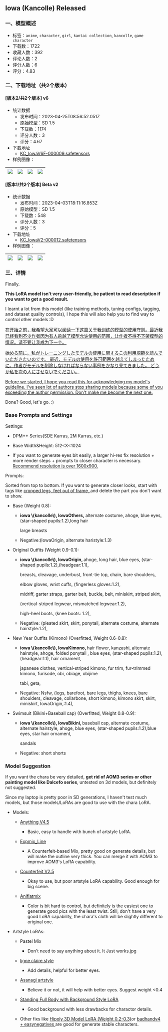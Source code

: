 ## Iowa (Kancolle) Released
### 一、模型概述

- 标签：`anime`, `character`, `girl`, `kantai collection`, `kancolle`, `game character`
- 下载数：1722
- 收藏人数：392
- 评论人数：2
- 评分人数：6
- 评分：4.83

### 二、下载地址（共2个版本）

#### [版本2/共2个版本] v6

- 统计数据
  - 发布时间：2023-04-25T08:56:52.051Z
  - 原始模型：SD 1.5
  - 下载数：1174
  - 评分人数：3
  - 评分：4.67
- 下载地址
  - [KC_IowaV6F-000009.safetensors](https://civitai.com/api/download/models/32907)
- 样例图像：

| <img src="https://image.civitai.com/xG1nkqKTMzGDvpLrqFT7WA/19efb83e-a3a1-40a0-90ac-12094be91700/width=450/374933.jpeg" /> | <img src="https://image.civitai.com/xG1nkqKTMzGDvpLrqFT7WA/f517dd0f-881a-48c0-b78f-2f66ae846c3f/width=450/1247447.jpeg" /> | <img src="https://image.civitai.com/xG1nkqKTMzGDvpLrqFT7WA/87167be1-6468-42d0-01cb-1aea7cbc9800/width=450/374934.jpeg" /> | <img src="https://image.civitai.com/xG1nkqKTMzGDvpLrqFT7WA/c1f86440-6320-45da-c736-7a0b15502d00/width=450/374932.jpeg" /> |
| ---- | ---- | ---- | ---- |

#### [版本1/共2个版本] Beta v2

- 统计数据
  - 发布时间：2023-04-03T18:11:16.853Z
  - 原始模型：SD 1.5
  - 下载数：548
  - 评分人数：3
  - 评分：5
- 下载地址
  - [KC_IowaV2-000012.safetensors](https://civitai.com/api/download/models/24944)
- 样例图像：

| <img src="https://image.civitai.com/xG1nkqKTMzGDvpLrqFT7WA/d06a548a-79dd-48d3-27d9-3f73b746da00/width=450/276344.jpeg" /> | <img src="https://image.civitai.com/xG1nkqKTMzGDvpLrqFT7WA/98cb56d9-a526-45b1-e8c6-9836c43b6900/width=450/276343.jpeg" /> | <img src="https://image.civitai.com/xG1nkqKTMzGDvpLrqFT7WA/ac8a566d-06b2-4ae1-d393-13b09b486200/width=450/276342.jpeg" /> | <img src="https://image.civitai.com/xG1nkqKTMzGDvpLrqFT7WA/6800f0a1-b0cf-4bd9-7548-b24fab072500/width=450/276341.jpeg" /> |
| ---- | ---- | ---- | ---- |


### 三、详情
<p>Finally.</p><p><strong>This LoRA model isn't very user-friendly, be patient to read description if you want to get a good result.</strong></p><p>I learnt a lot from this model (like training methods, tuning configs, tagging, and dataset quality controls), I hope this will also help you to find way to control other models :D</p><p></p><p><u>在开始之前，我希望大家可以阅读一下</u><a target="_blank" rel="ugc" href="https://www.pixiv.net/artworks/106439383"><u>这篇</u></a><u>关于我训练的模型的使用守则。最近我已经看到不少作者因为有人逾越了模型允许使用的范围，让作者不得不下架模型的情况。请不要让我成为下一个。</u></p><p><u>始める前に、私がトレーニングしたモデルの使用に関するこの</u><a target="_blank" rel="ugc" href="https://www.pixiv.net/artworks/106439383"><u>利用規範</u></a><u>を読んでいただきたいのです。 最近、モデルの使用を許可範囲を越えてしまったために、作者がモデルを削除しなければならない事例をかなり見てきました。 どうか私を次の人にさせないでください。</u></p><p><u>Before we started, I hope you read </u><a target="_blank" rel="ugc" href="https://www.pixiv.net/artworks/106439383"><u>this</u></a><u> for acknowledging my model's guideline. I've seen lot of authors stop sharing models because some of you exceeding the author permission. Don't make me become the next one.</u></p><p></p><p>Done? Good, let's go. :)</p><h3>Base Prompts and Settings</h3><p>Settings:</p><ul><li><p>DPM++ Series(SDE Karras, 2M Karras, etc.)</p></li><li><p>Base Width&amp;Height: 512&lt;X&lt;1024</p></li><li><p>If you want to generate eyes bit easily, a larger hi-res fix resolution + more render steps + prompts to closer character is necessary. <u>Recommend resolution is over 1600x900.</u></p><p></p></li></ul><p>Prompts:</p><p>Sorted from top to bottom. If you want to generate closer looks, start with tags like <u>cropped legs, feet out of frame, </u>and delete the part you don't want to show.</p><ul><li><p>Base (Weight 0.8):</p><ul><li><p><strong>iowa \(kancolle\), IowaOthers,</strong> alternate costume, ahoge, blue eyes, (star-shaped pupils:1.2),long hair</p><p>large breasts</p></li><li><p>Negative:(IowaOrigin, alternate haristyle:1.3)</p><p></p></li></ul></li></ul><ul><li><p>Original Outfits (Weight 0.9-0.1):</p><ul><li><p><strong>iowa \(kancolle\), IowaOrigin, </strong>ahoge, long hair, blue eyes, (star-shaped pupils:1.2),(headgear:1.1),</p><p>breasts, cleavage, underbust, front-tie top, chain, bare shoulders,</p><p>elbow gloves, wrist cuffs, (fingerless gloves:1.2),</p><p>midriff, garter straps, garter belt, buckle, belt, miniskirt, striped skirt,</p><p>(vertical-striped legwear, mismatched legwear:1.2),</p><p>high-heel boots, (knee boots: 1.2),</p></li><li><p>Negative: (pleated skirt, skirt, ponytail, alternate costume, alternate hairstyle:1.2),</p></li></ul></li></ul><p></p><ul><li><p>New Year Outfits (Kimono) (Overfitted, Weight 0.6-0.8):</p><ul><li><p><strong>iowa \(kancolle\), IowaKimono, </strong>hair flower, kanzashi, alternate hairstyle, ahoge, folded ponytail , blue eyes, (star-shaped pupils:1.2), (headgear:1.1), hair ornament,</p><p>japanese clothes, vertical-striped kimono, fur trim, fur-trimmed kimono, furisode, obi, obiage, obijime</p><p>tabi, geta,</p></li><li><p>Negative: Nsfw, (legs, barefoot, bare legs, thighs, knees, bare shoulders, cleavage, collarbone, short kimono, kimono skirt, skirt, miniskirt, IowaOrigin,:1.4),</p></li></ul></li></ul><p></p><ul><li><p>Swimsuit (Bikini+Baseball cap) (Overfitted, Weight 0.8-0.9):</p><ul><li><p><strong>iowa \(kancolle\), IowaBikini, </strong>baseball cap, alternate costume, alternate hairstyle, ahoge, blue eyes, (star-shaped pupils:1.2),blue eyes, star hair ornament,</p><p>sandals</p></li><li><p>Negative: short shorts</p></li></ul></li></ul><p></p><h3>Model Suggestion</h3><p>If you want the chara be very detailed, <strong>get rid of AOM3 series or other painting model like Dalcefo series</strong>, untested on 3d models, but definitely not suggested.</p><p>Since my laptop is pretty poor in SD generations, I haven't test much models, but those models/LoRAs are good to use with the chara LoRA.</p><ul><li><p>Models:</p><ul><li><p><a target="_blank" rel="ugc" href="https://huggingface.co/andite/anything-v4.0">Anything V4.5</a></p><ul><li><p>Basic, easy to handle with bunch of artstyle LoRA.</p></li></ul></li><li><p><a target="_blank" rel="ugc" href="https://huggingface.co/mdl-mirror/ExpMix_Line/discussions/1">Expmix_Line</a></p><ul><li><p>A Counterfeit-based Mix, pretty good on generate details, but will make the outline very thick. You can merge it with AOM3 to improve AOM3's LoRA capability.</p></li></ul></li><li><p><a target="_blank" rel="ugc" href="https://civitai.com/models/4468/counterfeit-v25">Counterfeit V2.5</a></p><ul><li><p>Okay to use, but poor artstyle LoRA capability. Good enough for big scene.</p></li></ul></li><li><p><a target="_blank" rel="ugc" href="https://civitai.com/models/24387/aniflatmix-anime-flat-color-style-mix">Aniflatmix</a></p><ul><li><p>Color is bit hard to control, but definitely is the easiest one to generate good pics with the least twist. Still, don't have a very good LoRA capability, the chara's cloth will be slightly different to original one.</p></li></ul></li></ul></li><li><p>Artstyle LoRAs:</p><ul><li><p>Pastel Mix</p><ul><li><p>Don't need to say anything about it. It Just works.jpg</p></li></ul></li><li><p><a target="_blank" rel="ugc" href="https://civitai.com/models/5406/ligne-claire-stylecogecha">ligne claire style</a></p><ul><li><p>Add details, helpful for better eyes.</p></li></ul></li><li><p><a target="_blank" rel="ugc" href="https://civitai.com/models/5941/asanagi-style-lora">Asanagi artstyle</a></p><ul><li><p>Believe it or not, it will help with better eyes. Suggest weight &lt;0.4</p></li></ul></li><li><p><a rel="ugc" href="https://civitai.com/models/16997/standing-full-body-with-background-style-lora">Standing Full Body with Background Style LoRA</a></p><ul><li><p>Good background with less drawbacks for charactor details.</p></li></ul></li><li><p>Other fixs like <a rel="ugc" href="https://civitai.com/models/8730/hipoly-3d-model-lora">Hipoly 3D Model LoRA (Weight 0.2-0.3)</a>or <a rel="ugc" href="https://civitai.com/models/16993/badhandv4-animeillustdiffusion">badhandv4 + easynegatives </a>are good for generate stable characters.</p></li></ul></li></ul>